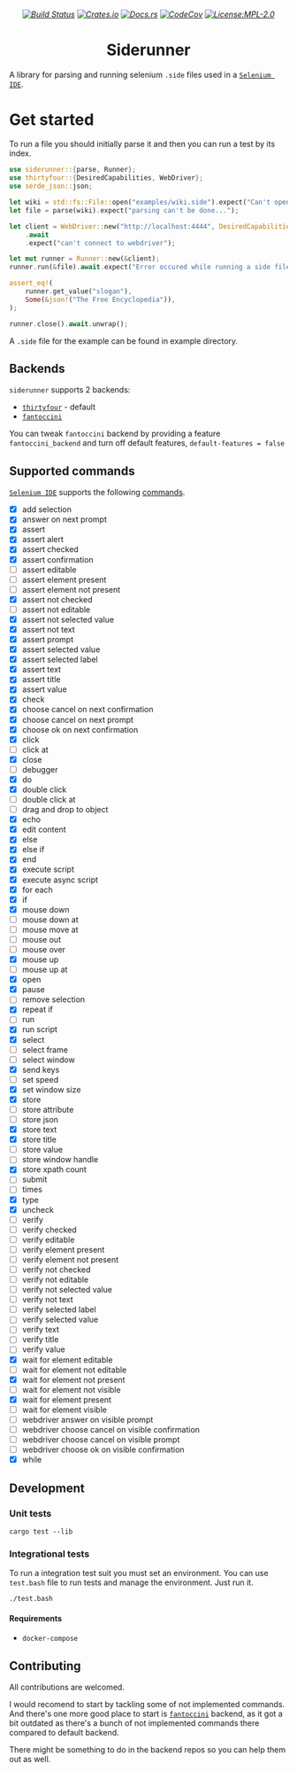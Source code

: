 <h6 align="center">
    
[![Build Status](https://img.shields.io/github/workflow/status/Plato-solutions/siderunner/Continuous%20integration?style=flat-square)](https://github.com/Plato-solutions/siderunner/actions)
[![Crates.io](https://img.shields.io/crates/v/siderunner.svg?style=flat-square)](https://crates.io/crates/siderunner)
[![Docs.rs](https://img.shields.io/badge/docs.rs-siderunner-blue?style=flat-square)](https://docs.rs/siderunner)
[![CodeCov](https://img.shields.io/codecov/c/github/Plato-solutions/siderunner/master?style=flat-square)](https://app.codecov.io/gh/Plato-solutions/siderunner)
[![License:MPL-2.0](https://img.shields.io/badge/License-MPL_2.0-yellow.svg?style=flat-square)](https://opensource.org/licenses/MPL-2.0)
    
</h6>


<h1 align="center">
    Siderunner
</h1>
    
A library for parsing and running selenium `.side` files used in a [`Selenium IDE`].

# Get started

To run a file you should initially parse it and then you can run a test by its index.

```rust
use siderunner::{parse, Runner};
use thirtyfour::{DesiredCapabilities, WebDriver};
use serde_json::json;

let wiki = std::fs::File::open("examples/wiki.side").expect("Can't open a side file");
let file = parse(wiki).expect("parsing can't be done...");

let client = WebDriver::new("http://localhost:4444", DesiredCapabilities::firefox())
    .await
    .expect("can't connect to webdriver");

let mut runner = Runner::new(&client);
runner.run(&file).await.expect("Error occured while running a side file");

assert_eq!(
    runner.get_value("slogan"),
    Some(&json!("The Free Encyclopedia")),
);

runner.close().await.unwrap();
```

A `.side` file for the example can be found in example directory.

## Backends

`siderunner` supports 2 backends:

* [`thirtyfour`] - default
* [`fantoccini`]

You can tweak `fantoccini` backend by providing a feature `fantoccini_backend` and turn off default features, `default-features = false`

## Supported commands

[`Selenium IDE`] supports the following [commands](https://www.selenium.dev/selenium-ide/docs/en/api/commands).

- [x] add selection
- [x] answer on next prompt
- [x] assert
- [x] assert alert
- [x] assert checked
- [x] assert confirmation
- [ ] assert editable
- [ ] assert element present
- [ ] assert element not present
- [x] assert not checked
- [ ] assert not editable
- [x] assert not selected value
- [x] assert not text
- [x] assert prompt
- [x] assert selected value
- [x] assert selected label
- [x] assert text
- [x] assert title
- [x] assert value
- [x] check
- [x] choose cancel on next confirmation
- [x] choose cancel on next prompt
- [x] choose ok on next confirmation
- [x] click
- [ ] click at
- [x] close
- [ ] debugger
- [x] do
- [x] double click
- [ ] double click at
- [ ] drag and drop to object
- [x] echo
- [x] edit content
- [x] else
- [x] else if
- [x] end
- [x] execute script
- [x] execute async script
- [x] for each
- [x] if
- [x] mouse down
- [ ] mouse down at
- [ ] mouse move at
- [ ] mouse out
- [ ] mouse over
- [x] mouse up
- [ ] mouse up at
- [x] open
- [x] pause
- [ ] remove selection
- [x] repeat if
- [ ] run
- [x] run script
- [x] select
- [ ] select frame
- [ ] select window
- [x] send keys
- [ ] set speed
- [x] set window size
- [x] store
- [ ] store attribute
- [ ] store json
- [x] store text
- [x] store title
- [ ] store value
- [ ] store window handle
- [x] store xpath count
- [ ] submit
- [ ] times
- [x] type
- [x] uncheck
- [ ] verify
- [ ] verify checked
- [ ] verify editable
- [ ] verify element present
- [ ] verify element not present
- [ ] verify not checked
- [ ] verify not editable
- [ ] verify not selected value
- [ ] verify not text
- [ ] verify selected label
- [ ] verify selected value
- [ ] verify text
- [ ] verify title
- [ ] verify value
- [x] wait for element editable
- [ ] wait for element not editable
- [x] wait for element not present
- [ ] wait for element not visible
- [x] wait for element present
- [ ] wait for element visible
- [ ] webdriver answer on visible prompt
- [ ] webdriver choose cancel on visible confirmation
- [ ] webdriver choose cancel on visible prompt
- [ ] webdriver choose ok on visible confirmation
- [x] while

## Development

### Unit tests

```
cargo test --lib
```

### Integrational tests

To run a integration test suit you must set an environment.
You can use `test.bash` file to run tests and manage the environment.
Just run it.

```
./test.bash
```

#### Requirements

* `docker-compose`

## Contributing

All contributions are welcomed.

I would recomend to start by tackling some of not implemented commands. And there's one more good place to start is [`fantoccini`] backend, as it got a bit outdated as there's a bunch of not implemented commands there compared to default backend.

There might be something to do in the backend repos so you can help them out as well.

[`Selenium IDE`]: https://www.selenium.dev/selenium-ide/
[`thirtyfour`]: https://github.com/stevepryde/thirtyfour
[`fantoccini`]: https://github.com/jonhoo/fantoccini
